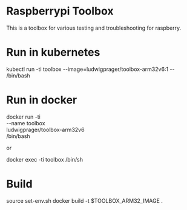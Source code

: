# Raspberrypi Toolbox
This is a toolbox for various testing and troubleshooting for raspberry.

# Run in kubernetes
kubectl run -ti toolbox --image=ludwigprager/toolbox-arm32v6:1 -- /bin/bash

# Run in docker
docker run -ti \
  --name toolbox \
  ludwigprager/toolbox-arm32v6 \
  /bin/bash

or

docker exec -ti toolbox /bin/sh

# Build

source set-env.sh
docker build -t $TOOLBOX_ARM32_IMAGE .
